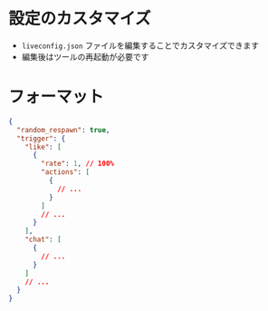 # 設定のカスタマイズ

- `liveconfig.json` ファイルを編集することでカスタマイズできます
- 編集後はツールの再起動が必要です

# フォーマット

```json
{
  "random_respawn": true,
  "trigger": {
    "like": [
      {
        "rate": 1, // 100%
        "actions": [
          {
            // ...
          }
        ]
        // ...
      }
    ],
    "chat": [
      {
        // ...
      }
    ]
    // ...
  }
}
```
